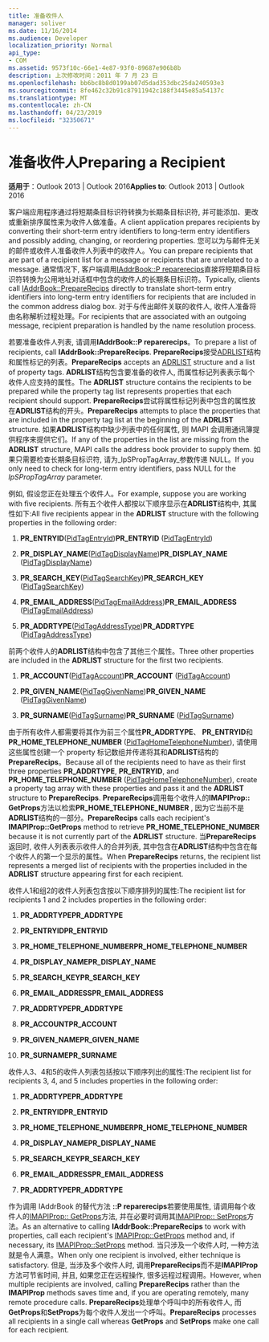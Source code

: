 ```yaml
---
title: 准备收件人
manager: soliver
ms.date: 11/16/2014
ms.audience: Developer
localization_priority: Normal
api_type:
- COM
ms.assetid: 9573f10c-66e1-4e87-93f0-89687e906b8b
description: 上次修改时间：2011 年 7 月 23 日
ms.openlocfilehash: bb6bc8b8d0199ab07d5dad353dbc25da240593e3
ms.sourcegitcommit: 8fe462c32b91c87911942c188f3445e85a54137c
ms.translationtype: MT
ms.contentlocale: zh-CN
ms.lasthandoff: 04/23/2019
ms.locfileid: "32350671"
---
```

# <a name="preparing-a-recipient"></a><span data-ttu-id="b1f7e-103">准备收件人</span><span class="sxs-lookup"><span data-stu-id="b1f7e-103">Preparing a Recipient</span></span>

  
  
<span data-ttu-id="b1f7e-104">**适用于**：Outlook 2013 | Outlook 2016</span><span class="sxs-lookup"><span data-stu-id="b1f7e-104">**Applies to**: Outlook 2013 | Outlook 2016</span></span> 
  
<span data-ttu-id="b1f7e-105">客户端应用程序通过将短期条目标识符转换为长期条目标识符, 并可能添加、更改或重新排序属性来为收件人做准备。</span><span class="sxs-lookup"><span data-stu-id="b1f7e-105">A client application prepares recipients by converting their short-term entry identifiers to long-term entry identifiers and possibly adding, changing, or reordering properties.</span></span> <span data-ttu-id="b1f7e-106">您可以为与邮件无关的邮件或收件人准备收件人列表中的收件人。</span><span class="sxs-lookup"><span data-stu-id="b1f7e-106">You can prepare recipients that are part of a recipient list for a message or recipients that are unrelated to a message.</span></span> <span data-ttu-id="b1f7e-107">通常情况下, 客户端调用[IAddrBook::P reparerecips](iaddrbook-preparerecips.md)直接将短期条目标识符转换为公用地址对话框中包含的收件人的长期条目标识符。</span><span class="sxs-lookup"><span data-stu-id="b1f7e-107">Typically, clients call [IAddrBook::PrepareRecips](iaddrbook-preparerecips.md) directly to translate short-term entry identifiers into long-term entry identifiers for recipients that are included in the common address dialog box.</span></span> <span data-ttu-id="b1f7e-108">对于与传出邮件关联的收件人, 收件人准备将由名称解析过程处理。</span><span class="sxs-lookup"><span data-stu-id="b1f7e-108">For recipients that are associated with an outgoing message, recipient preparation is handled by the name resolution process.</span></span> 
  
<span data-ttu-id="b1f7e-109">若要准备收件人列表, 请调用**IAddrBook::P reparerecips**。</span><span class="sxs-lookup"><span data-stu-id="b1f7e-109">To prepare a list of recipients, call **IAddrBook::PrepareRecips**.</span></span> <span data-ttu-id="b1f7e-110">**PrepareRecips**接受[ADRLIST](adrlist.md)结构和属性标记的列表。</span><span class="sxs-lookup"><span data-stu-id="b1f7e-110">**PrepareRecips** accepts an [ADRLIST](adrlist.md) structure and a list of property tags.</span></span> <span data-ttu-id="b1f7e-111">**ADRLIST**结构包含要准备的收件人, 而属性标记列表表示每个收件人应支持的属性。</span><span class="sxs-lookup"><span data-stu-id="b1f7e-111">The **ADRLIST** structure contains the recipients to be prepared while the property tag list represents properties that each recipient should support.</span></span> <span data-ttu-id="b1f7e-112">**PrepareRecips**尝试将属性标记列表中包含的属性放在**ADRLIST**结构的开头。</span><span class="sxs-lookup"><span data-stu-id="b1f7e-112">**PrepareRecips** attempts to place the properties that are included in the property tag list at the beginning of the **ADRLIST** structure.</span></span> <span data-ttu-id="b1f7e-113">如果**ADRLIST**结构中缺少列表中的任何属性, 则 MAPI 会调用通讯簿提供程序来提供它们。</span><span class="sxs-lookup"><span data-stu-id="b1f7e-113">If any of the properties in the list are missing from the **ADRLIST** structure, MAPI calls the address book provider to supply them.</span></span> <span data-ttu-id="b1f7e-114">如果只需要检查长期条目标识符, 请为_lpSPropTagArray_参数传递 NULL。</span><span class="sxs-lookup"><span data-stu-id="b1f7e-114">If you only need to check for long-term entry identifiers, pass NULL for the  _lpSPropTagArray_ parameter.</span></span> 
  
<span data-ttu-id="b1f7e-115">例如, 假设您正在处理五个收件人。</span><span class="sxs-lookup"><span data-stu-id="b1f7e-115">For example, suppose you are working with five recipients.</span></span> <span data-ttu-id="b1f7e-116">所有五个收件人都按以下顺序显示在**ADRLIST**结构中, 其属性如下:</span><span class="sxs-lookup"><span data-stu-id="b1f7e-116">All five recipients appear in the **ADRLIST** structure with the following properties in the following order:</span></span> 
  
1. <span data-ttu-id="b1f7e-117">**PR_ENTRYID**([PidTagEntryId](pidtagentryid-canonical-property.md))</span><span class="sxs-lookup"><span data-stu-id="b1f7e-117">**PR_ENTRYID** ([PidTagEntryId](pidtagentryid-canonical-property.md))</span></span>
    
2. <span data-ttu-id="b1f7e-118">**PR_DISPLAY_NAME**([PidTagDisplayName](pidtagdisplayname-canonical-property.md))</span><span class="sxs-lookup"><span data-stu-id="b1f7e-118">**PR_DISPLAY_NAME** ([PidTagDisplayName](pidtagdisplayname-canonical-property.md))</span></span>
    
3. <span data-ttu-id="b1f7e-119">**PR_SEARCH_KEY**([PidTagSearchKey](pidtagsearchkey-canonical-property.md))</span><span class="sxs-lookup"><span data-stu-id="b1f7e-119">**PR_SEARCH_KEY** ([PidTagSearchKey](pidtagsearchkey-canonical-property.md))</span></span>
    
4. <span data-ttu-id="b1f7e-120">**PR_EMAIL_ADDRESS**([PidTagEmailAddress](pidtagemailaddress-canonical-property.md))</span><span class="sxs-lookup"><span data-stu-id="b1f7e-120">**PR_EMAIL_ADDRESS** ([PidTagEmailAddress](pidtagemailaddress-canonical-property.md))</span></span>
    
5. <span data-ttu-id="b1f7e-121">**PR_ADDRTYPE**([PidTagAddressType](pidtagaddresstype-canonical-property.md))</span><span class="sxs-lookup"><span data-stu-id="b1f7e-121">**PR_ADDRTYPE** ([PidTagAddressType](pidtagaddresstype-canonical-property.md))</span></span>
    
<span data-ttu-id="b1f7e-122">前两个收件人的**ADRLIST**结构中包含了其他三个属性。</span><span class="sxs-lookup"><span data-stu-id="b1f7e-122">Three other properties are included in the **ADRLIST** structure for the first two recipients.</span></span> 
  
1. <span data-ttu-id="b1f7e-123">**PR_ACCOUNT**([PidTagAccount](pidtagaccount-canonical-property.md))</span><span class="sxs-lookup"><span data-stu-id="b1f7e-123">**PR_ACCOUNT** ([PidTagAccount](pidtagaccount-canonical-property.md))</span></span>
    
2. <span data-ttu-id="b1f7e-124">**PR_GIVEN_NAME**([PidTagGivenName](pidtaggivenname-canonical-property.md))</span><span class="sxs-lookup"><span data-stu-id="b1f7e-124">**PR_GIVEN_NAME** ([PidTagGivenName](pidtaggivenname-canonical-property.md))</span></span>
    
3. <span data-ttu-id="b1f7e-125">**PR_SURNAME**([PidTagSurname](pidtagsurname-canonical-property.md))</span><span class="sxs-lookup"><span data-stu-id="b1f7e-125">**PR_SURNAME** ([PidTagSurname](pidtagsurname-canonical-property.md))</span></span>
    
<span data-ttu-id="b1f7e-126">由于所有收件人都需要将其作为前三个属性**PR_ADDRTYPE**、 **PR_ENTRYID**和**PR_HOME_TELEPHONE_NUMBER** ([PidTagHomeTelephoneNumber](pidtaghometelephonenumber-canonical-property.md)), 请使用这些属性创建一个 property 标记数组并传递将其和**ADRLIST**结构的**PrepareRecips**。</span><span class="sxs-lookup"><span data-stu-id="b1f7e-126">Because all of the recipients need to have as their first three properties **PR_ADDRTYPE**, **PR_ENTRYID**, and **PR_HOME_TELEPHONE_NUMBER** ([PidTagHomeTelephoneNumber](pidtaghometelephonenumber-canonical-property.md)), create a property tag array with these properties and pass it and the **ADRLIST** structure to **PrepareRecips**.</span></span> <span data-ttu-id="b1f7e-127">**PrepareRecips**调用每个收件人的**IMAPIProp:: GetProps**方法以检索**PR_HOME_TELEPHONE_NUMBER** , 因为它当前不是**ADRLIST**结构的一部分。</span><span class="sxs-lookup"><span data-stu-id="b1f7e-127">**PrepareRecips** calls each recipient's **IMAPIProp::GetProps** method to retrieve **PR_HOME_TELEPHONE_NUMBER** because it is not currently part of the **ADRLIST** structure.</span></span> <span data-ttu-id="b1f7e-128">当**PrepareRecips**返回时, 收件人列表表示收件人的合并列表, 其中包含在**ADRLIST**结构中包含在每个收件人的第一个显示的属性。</span><span class="sxs-lookup"><span data-stu-id="b1f7e-128">When **PrepareRecips** returns, the recipient list represents a merged list of recipients with the properties included in the **ADRLIST** structure appearing first for each recipient.</span></span> 
  
<span data-ttu-id="b1f7e-129">收件人1和组2的收件人列表包含按以下顺序排列的属性:</span><span class="sxs-lookup"><span data-stu-id="b1f7e-129">The recipient list for recipients 1 and 2 includes properties in the following order:</span></span>
  
1. <span data-ttu-id="b1f7e-130">**PR_ADDRTYPE**</span><span class="sxs-lookup"><span data-stu-id="b1f7e-130">**PR_ADDRTYPE**</span></span>
    
2. <span data-ttu-id="b1f7e-131">**PR_ENTRYID**</span><span class="sxs-lookup"><span data-stu-id="b1f7e-131">**PR_ENTRYID**</span></span>
    
3. <span data-ttu-id="b1f7e-132">**PR_HOME_TELEPHONE_NUMBER**</span><span class="sxs-lookup"><span data-stu-id="b1f7e-132">**PR_HOME_TELEPHONE_NUMBER**</span></span>
    
4. <span data-ttu-id="b1f7e-133">**PR_DISPLAY_NAME**</span><span class="sxs-lookup"><span data-stu-id="b1f7e-133">**PR_DISPLAY_NAME**</span></span>
    
5. <span data-ttu-id="b1f7e-134">**PR_SEARCH_KEY**</span><span class="sxs-lookup"><span data-stu-id="b1f7e-134">**PR_SEARCH_KEY**</span></span>
    
6. <span data-ttu-id="b1f7e-135">**PR_EMAIL_ADDRESS**</span><span class="sxs-lookup"><span data-stu-id="b1f7e-135">**PR_EMAIL_ADDRESS**</span></span>
    
7. <span data-ttu-id="b1f7e-136">**PR_ADDRTYPE**</span><span class="sxs-lookup"><span data-stu-id="b1f7e-136">**PR_ADDRTYPE**</span></span>
    
8. <span data-ttu-id="b1f7e-137">**PR_ACCOUNT**</span><span class="sxs-lookup"><span data-stu-id="b1f7e-137">**PR_ACCOUNT**</span></span>
    
9. <span data-ttu-id="b1f7e-138">**PR_GIVEN_NAME**</span><span class="sxs-lookup"><span data-stu-id="b1f7e-138">**PR_GIVEN_NAME**</span></span>
    
10. <span data-ttu-id="b1f7e-139">**PR_SURNAME**</span><span class="sxs-lookup"><span data-stu-id="b1f7e-139">**PR_SURNAME**</span></span>
    
<span data-ttu-id="b1f7e-140">收件人3、4和5的收件人列表包括按以下顺序列出的属性:</span><span class="sxs-lookup"><span data-stu-id="b1f7e-140">The recipient list for recipients 3, 4, and 5 includes properties in the following order:</span></span>
  
1. <span data-ttu-id="b1f7e-141">**PR_ADDRTYPE**</span><span class="sxs-lookup"><span data-stu-id="b1f7e-141">**PR_ADDRTYPE**</span></span>
    
2. <span data-ttu-id="b1f7e-142">**PR_ENTRYID**</span><span class="sxs-lookup"><span data-stu-id="b1f7e-142">**PR_ENTRYID**</span></span>
    
3. <span data-ttu-id="b1f7e-143">**PR_HOME_TELEPHONE_NUMBER**</span><span class="sxs-lookup"><span data-stu-id="b1f7e-143">**PR_HOME_TELEPHONE_NUMBER**</span></span>
    
4. <span data-ttu-id="b1f7e-144">**PR_DISPLAY_NAME**</span><span class="sxs-lookup"><span data-stu-id="b1f7e-144">**PR_DISPLAY_NAME**</span></span>
    
5. <span data-ttu-id="b1f7e-145">**PR_SEARCH_KEY**</span><span class="sxs-lookup"><span data-stu-id="b1f7e-145">**PR_SEARCH_KEY**</span></span>
    
6. <span data-ttu-id="b1f7e-146">**PR_EMAIL_ADDRESS**</span><span class="sxs-lookup"><span data-stu-id="b1f7e-146">**PR_EMAIL_ADDRESS**</span></span>
    
7. <span data-ttu-id="b1f7e-147">**PR_ADDRTYPE**</span><span class="sxs-lookup"><span data-stu-id="b1f7e-147">**PR_ADDRTYPE**</span></span>
    
<span data-ttu-id="b1f7e-148">作为调用 IAddrBook 的替代方法 **::P reparerecips**若要使用属性, 请调用每个收件人的[IMAPIProp:: GetProps](imapiprop-getprops.md)方法, 并在必要时调用其[IMAPIProp:: SetProps](imapiprop-setprops.md)方法。</span><span class="sxs-lookup"><span data-stu-id="b1f7e-148">As an alternative to calling **IAddrBook::PrepareRecips** to work with properties, call each recipient's [IMAPIProp::GetProps](imapiprop-getprops.md) method and, if necessary, its [IMAPIProp::SetProps](imapiprop-setprops.md) method.</span></span> <span data-ttu-id="b1f7e-149">当只涉及一个收件人时, 一种方法就是令人满意。</span><span class="sxs-lookup"><span data-stu-id="b1f7e-149">When only one recipient is involved, either technique is satisfactory.</span></span> <span data-ttu-id="b1f7e-150">但是, 当涉及多个收件人时, 调用**PrepareRecips**而不是**IMAPIProp**方法可节省时间, 并且, 如果您正在远程操作, 很多远程过程调用。</span><span class="sxs-lookup"><span data-stu-id="b1f7e-150">However, when multiple recipients are involved, calling **PrepareRecips** rather than the **IMAPIProp** methods saves time and, if you are operating remotely, many remote procedure calls.</span></span> <span data-ttu-id="b1f7e-151">**PrepareRecips**处理单个呼叫中的所有收件人, 而**GetProps**和**SetProps**为每个收件人发出一个呼叫。</span><span class="sxs-lookup"><span data-stu-id="b1f7e-151">**PrepareRecips** processes all recipients in a single call whereas **GetProps** and **SetProps** make one call for each recipient.</span></span> 
  

